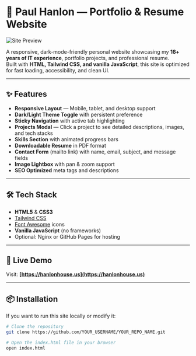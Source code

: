 # 💼 Paul Hanlon — Portfolio & Resume Website

![Site Preview](https://hanlonhouse.us/img/site-preview.png)

A responsive, dark-mode-friendly personal website showcasing my **16+ years of IT experience**, portfolio projects, and professional resume.  
Built with **HTML, Tailwind CSS, and vanilla JavaScript**, this site is optimized for fast loading, accessibility, and clean UI.

---

## ✨ Features

- **Responsive Layout** — Mobile, tablet, and desktop support
- **Dark/Light Theme Toggle** with persistent preference
- **Sticky Navigation** with active tab highlighting
- **Projects Modal** — Click a project to see detailed descriptions, images, and tech stacks
- **Skills Section** with animated progress bars
- **Downloadable Resume** in PDF format
- **Contact Form** (mailto link) with name, email, subject, and message fields
- **Image Lightbox** with pan & zoom support
- **SEO Optimized** meta tags and descriptions

---

## 🛠 Tech Stack

- **HTML5** & **CSS3**
- [Tailwind CSS](https://tailwindcss.com/)  
- [Font Awesome](https://fontawesome.com/) icons  
- **Vanilla JavaScript** (no frameworks)
- Optional: Nginx or GitHub Pages for hosting

---

## 🚀 Live Demo

Visit: **[https://hanlonhouse.us](https://hanlonhouse.us)**

---

## 📦 Installation

If you want to run this site locally or modify it:

```bash
# Clone the repository
git clone https://github.com/YOUR_USERNAME/YOUR_REPO_NAME.git

# Open the index.html file in your browser
open index.html
